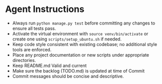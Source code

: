 # Agent Instructions

- Always run `python manage.py test` before committing any changes to ensure all tests pass.
- Activate the virtual environment with `source venv/bin/activate` or create one using `scripts/setup_ubuntu.sh` if needed.
- Keep code style consistent with existing codebase; no additional style tools are enforced.
- Place any project documentation or new scripts under appropriate directories.
- Keep README.md Valid and current
- Make sure the backlog (TODO.md) is updated at time of Commit
- Commit messages should be concise and descriptive.

